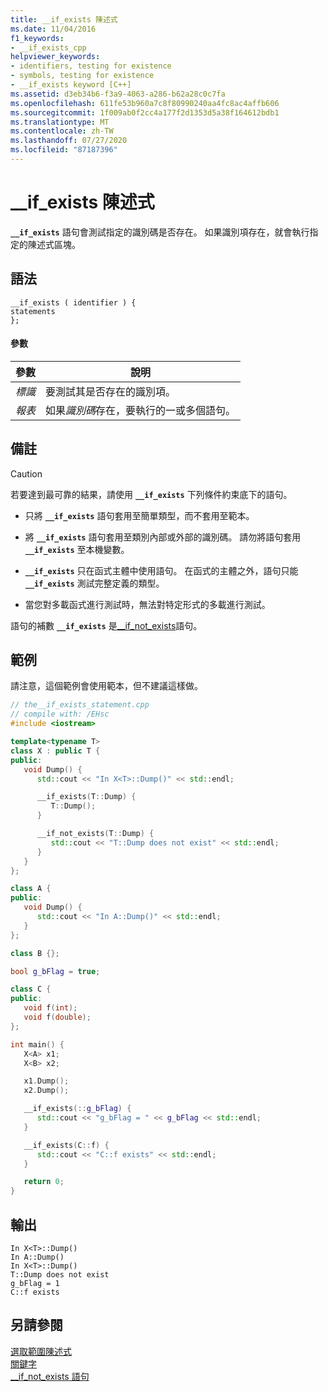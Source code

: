```yaml
---
title: __if_exists 陳述式
ms.date: 11/04/2016
f1_keywords:
- __if_exists_cpp
helpviewer_keywords:
- identifiers, testing for existence
- symbols, testing for existence
- __if_exists keyword [C++]
ms.assetid: d3eb34b6-f3a9-4063-a286-b62a28c0c7fa
ms.openlocfilehash: 611fe53b960a7c8f80990240aa4fc8ac4affb606
ms.sourcegitcommit: 1f009ab0f2cc4a177f2d1353d5a38f164612bdb1
ms.translationtype: MT
ms.contentlocale: zh-TW
ms.lasthandoff: 07/27/2020
ms.locfileid: "87187396"
---
```

# <a name="__if_exists-statement"></a>__if_exists 陳述式

**`__if_exists`** 語句會測試指定的識別碼是否存在。 如果識別項存在，就會執行指定的陳述式區塊。

## <a name="syntax"></a>語法

```
__if_exists ( identifier ) {
statements
};
```

#### <a name="parameters"></a>參數

|參數|說明|
|---------------|-----------------|
|*標識*|要測試其是否存在的識別項。|
|*報表*|如果*識別碼*存在，要執行的一或多個語句。|

## <a name="remarks"></a>備註

> [!CAUTION]
> 若要達到最可靠的結果，請使用 **`__if_exists`** 下列條件約束底下的語句。

- 只將 **`__if_exists`** 語句套用至簡單類型，而不套用至範本。

- 將 **`__if_exists`** 語句套用至類別內部或外部的識別碼。 請勿將語句套用 **`__if_exists`** 至本機變數。

- **`__if_exists`** 只在函式主體中使用語句。 在函式的主體之外，語句只能 **`__if_exists`** 測試完整定義的類型。

- 當您對多載函式進行測試時，無法對特定形式的多載進行測試。

語句的補數 **`__if_exists`** 是[__if_not_exists](../cpp/if-not-exists-statement.md)語句。

## <a name="example"></a>範例

請注意，這個範例會使用範本，但不建議這樣做。

```cpp
// the__if_exists_statement.cpp
// compile with: /EHsc
#include <iostream>

template<typename T>
class X : public T {
public:
   void Dump() {
      std::cout << "In X<T>::Dump()" << std::endl;

      __if_exists(T::Dump) {
         T::Dump();
      }

      __if_not_exists(T::Dump) {
         std::cout << "T::Dump does not exist" << std::endl;
      }
   }
};

class A {
public:
   void Dump() {
      std::cout << "In A::Dump()" << std::endl;
   }
};

class B {};

bool g_bFlag = true;

class C {
public:
   void f(int);
   void f(double);
};

int main() {
   X<A> x1;
   X<B> x2;

   x1.Dump();
   x2.Dump();

   __if_exists(::g_bFlag) {
      std::cout << "g_bFlag = " << g_bFlag << std::endl;
   }

   __if_exists(C::f) {
      std::cout << "C::f exists" << std::endl;
   }

   return 0;
}
```

## <a name="output"></a>輸出

```Output
In X<T>::Dump()
In A::Dump()
In X<T>::Dump()
T::Dump does not exist
g_bFlag = 1
C::f exists
```

## <a name="see-also"></a>另請參閱

[選取範圍陳述式](../cpp/selection-statements-cpp.md)<br/>
[關鍵字](../cpp/keywords-cpp.md)<br/>
[__if_not_exists 語句](../cpp/if-not-exists-statement.md)
